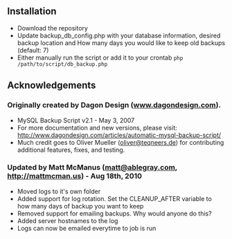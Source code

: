 ## Installation

* Download the repository
* Update backup_db_config.php with your database information, desired backup location and  How many days you would like to keep old backups (default: 7)
* Either manually run the script or add it to your crontab `php /path/to/script/db_backup.php`

## Acknowledgements  

### Originally created by Dagon Design (www.dagondesign.com).

* MySQL Backup Script v2.1 - May 3, 2007
* For more documentation and new versions, please visit: http://www.dagondesign.com/articles/automatic-mysql-backup-script/
* Much credit goes to Oliver Mueller (oliver@teqneers.de) for contributing additional features, fixes, and testing.

### Updated by Matt McManus (matt@ablegray.com, http://mattmcman.us) - Aug 18th, 2010

* Moved logs to it's own folder
* Added support for log rotation. Set the CLEANUP_AFTER variable to how many days of backup you want to keep
* Removed support for emailing backups. Why would anyone do this?
* Added server hostnames to the log
* Logs can now be emailed everytime to job is run
